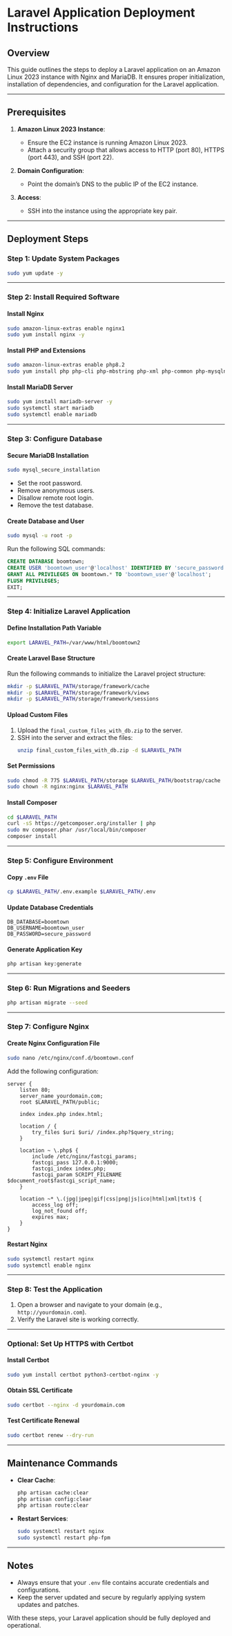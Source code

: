 # Laravel Application Deployment Instructions

## Overview
This guide outlines the steps to deploy a Laravel application on an Amazon Linux 2023 instance with Nginx and MariaDB. It ensures proper initialization, installation of dependencies, and configuration for the Laravel application.

---

## Prerequisites
1. **Amazon Linux 2023 Instance**:
    - Ensure the EC2 instance is running Amazon Linux 2023.
    - Attach a security group that allows access to HTTP (port 80), HTTPS (port 443), and SSH (port 22).

2. **Domain Configuration**:
    - Point the domain’s DNS to the public IP of the EC2 instance.

3. **Access**:
    - SSH into the instance using the appropriate key pair.

---

## Deployment Steps

### Step 1: Update System Packages
```bash
sudo yum update -y
```

---

### Step 2: Install Required Software

#### Install Nginx
```bash
sudo amazon-linux-extras enable nginx1
sudo yum install nginx -y
```

#### Install PHP and Extensions
```bash
sudo amazon-linux-extras enable php8.2
sudo yum install php php-cli php-mbstring php-xml php-common php-mysqlnd php-curl php-bcmath unzip -y
```

#### Install MariaDB Server
```bash
sudo yum install mariadb-server -y
sudo systemctl start mariadb
sudo systemctl enable mariadb
```

---

### Step 3: Configure Database

#### Secure MariaDB Installation
```bash
sudo mysql_secure_installation
```
- Set the root password.
- Remove anonymous users.
- Disallow remote root login.
- Remove the test database.

#### Create Database and User
```bash
sudo mysql -u root -p
```
Run the following SQL commands:
```sql
CREATE DATABASE boomtown;
CREATE USER 'boomtown_user'@'localhost' IDENTIFIED BY 'secure_password';
GRANT ALL PRIVILEGES ON boomtown.* TO 'boomtown_user'@'localhost';
FLUSH PRIVILEGES;
EXIT;
```

---

### Step 4: Initialize Laravel Application

#### Define Installation Path Variable
```bash
export LARAVEL_PATH=/var/www/html/boomtown2
```

#### Create Laravel Base Structure
Run the following commands to initialize the Laravel project structure:
```bash
mkdir -p $LARAVEL_PATH/storage/framework/cache
mkdir -p $LARAVEL_PATH/storage/framework/views
mkdir -p $LARAVEL_PATH/storage/framework/sessions
```

#### Upload Custom Files
1. Upload the `final_custom_files_with_db.zip` to the server.
2. SSH into the server and extract the files:
   ```bash
   unzip final_custom_files_with_db.zip -d $LARAVEL_PATH
   ```

#### Set Permissions
```bash
sudo chmod -R 775 $LARAVEL_PATH/storage $LARAVEL_PATH/bootstrap/cache
sudo chown -R nginx:nginx $LARAVEL_PATH
```

#### Install Composer
```bash
cd $LARAVEL_PATH
curl -sS https://getcomposer.org/installer | php
sudo mv composer.phar /usr/local/bin/composer
composer install
```

---

### Step 5: Configure Environment

#### Copy `.env` File
```bash
cp $LARAVEL_PATH/.env.example $LARAVEL_PATH/.env
```

#### Update Database Credentials
```env
DB_DATABASE=boomtown
DB_USERNAME=boomtown_user
DB_PASSWORD=secure_password
```

#### Generate Application Key
```bash
php artisan key:generate
```

---

### Step 6: Run Migrations and Seeders
```bash
php artisan migrate --seed
```

---

### Step 7: Configure Nginx

#### Create Nginx Configuration File
```bash
sudo nano /etc/nginx/conf.d/boomtown.conf
```
Add the following configuration:
```nginx
server {
    listen 80;
    server_name yourdomain.com;
    root $LARAVEL_PATH/public;

    index index.php index.html;

    location / {
        try_files $uri $uri/ /index.php?$query_string;
    }

    location ~ \.php$ {
        include /etc/nginx/fastcgi_params;
        fastcgi_pass 127.0.0.1:9000;
        fastcgi_index index.php;
        fastcgi_param SCRIPT_FILENAME $document_root$fastcgi_script_name;
    }

    location ~* \.(jpg|jpeg|gif|css|png|js|ico|html|xml|txt)$ {
        access_log off;
        log_not_found off;
        expires max;
    }
}
```

#### Restart Nginx
```bash
sudo systemctl restart nginx
sudo systemctl enable nginx
```

---

### Step 8: Test the Application
1. Open a browser and navigate to your domain (e.g., `http://yourdomain.com`).
2. Verify the Laravel site is working correctly.

---

### Optional: Set Up HTTPS with Certbot

#### Install Certbot
```bash
sudo yum install certbot python3-certbot-nginx -y
```

#### Obtain SSL Certificate
```bash
sudo certbot --nginx -d yourdomain.com
```

#### Test Certificate Renewal
```bash
sudo certbot renew --dry-run
```

---

## Maintenance Commands

- **Clear Cache**:
  ```bash
  php artisan cache:clear
  php artisan config:clear
  php artisan route:clear
  ```

- **Restart Services**:
  ```bash
  sudo systemctl restart nginx
  sudo systemctl restart php-fpm
  ```

---

## Notes

- Always ensure that your `.env` file contains accurate credentials and configurations.
- Keep the server updated and secure by regularly applying system updates and patches.

With these steps, your Laravel application should be fully deployed and operational.

